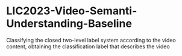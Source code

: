 # LIC2023-Video-Semanti-Understanding-Baseline
 Classifying the closed two-level label system according to the video content, obtaining the classification label that describes the video
